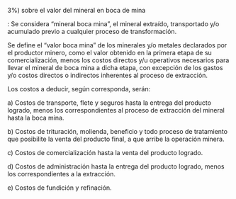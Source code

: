 3%) sobre el valor del mineral en boca de mina


: Se considera “mineral boca mina”, el mineral extraído, transportado y/o acumulado previo a cualquier proceso de transformación. 


Se define el “valor boca mina” de los minerales y/o metales declarados por el productor minero, como el valor obtenido en la primera etapa de su comercialización, menos los costos directos y/u operativos necesarios para llevar el mineral de boca mina a dicha etapa, con excepción de los gastos y/o costos directos o indirectos inherentes al proceso de extracción. 

Los costos a deducir, según corresponda, serán: 

a) Costos de transporte, flete y seguros hasta la entrega del producto logrado, menos los correspondientes al proceso de extracción del mineral hasta la boca mina. 

b) Costos de trituración, molienda, beneficio y todo proceso de tratamiento que posibilite la venta del producto final, a que arribe la operación minera. 

c) Costos de comercialización hasta la venta del producto logrado. 

d) Costos de administración hasta la entrega del producto logrado, menos los correspondientes a la extracción. 

e) Costos de fundición y refinación.